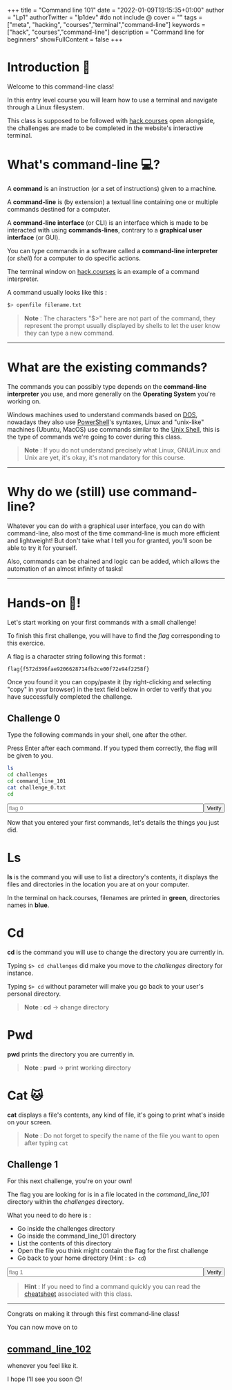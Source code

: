+++
title = "Command line 101"
date = "2022-01-09T19:15:35+01:00"
author = "Lp1"
authorTwitter = "lp1dev" #do not include @
cover = ""
tags = ["meta", "hacking", "courses","terminal","command-line"]
keywords = ["hack", "courses","command-line"]
description = "Command line for beginners"
showFullContent = false
+++


<script type="text/javascript">
    function verify(id) {
        const answers = [
            'flag{29e140ef258fc3ec0e485c0648f048d36ee5e017}',
            'flag{1d279c84d51f95a12ea44793212ecc0d5d360d47}'
        ]
        let input = document.querySelector('#chall'+id)
        if (input.value.trim() == answers[id]) {
            alert('Congratulations! You finished the challenge '+id)
        } else {
            alert('It seems this flag is invalid. Try again!')
        }
        input.disabled = true;
    }
</script>

# Introduction 📖

Welcome to this command-line class!

In this entry level course you will learn how to use a terminal and navigate through a Linux filesystem.

This class is supposed to be followed with [hack.courses](https://hack.courses) open alongside, the challenges are made to be completed in the website's interactive terminal.

# What's command-line 💻?

A **command** is an instruction (or a set of instructions) given to a machine.

A **command-line** is (by extension) a textual line containing one or multiple commands destined for a computer.

A **command-line interface** (or CLI) is an interface which is made to be interacted with using **commands-lines**, contrary to a **graphical user interface** (or GUI).

You can type commands in a software called a **command-line interpreter** (or *shell*) for a computer to do specific actions.

The terminal window on [hack.courses](hack.courses) is an example of a command interpreter.

A command usually looks like this :

```bash
$> openfile filename.txt
```

> **Note** : The characters "$>" here are not part of the command, they represent the prompt usually displayed by shells to let the user know they can type a new command.

---

# What are the existing commands?

The commands you can possibly type depends on the **command-line interpreter** you use, and more generally on the **Operating System** you're working on.

Windows machines used to understand commands based on [DOS](https://en.wikipedia.org/wiki/DOS), nowadays they also use [PowerShell](https://fr.wikipedia.org/wiki/Windows_PowerShell)'s syntaxes, Linux and "unix-like" machines (Ubuntu, MacOS) use commands similar to the [Unix Shell](https://en.wikipedia.org/wiki/Unix_shell), this is the type of commands we're going to cover during this class.

> **Note** : If you do not understand precisely what Linux, GNU/Linux and Unix are yet, it's okay, it's not mandatory for this course.

---

# Why do we (still) use command-line?

Whatever you can do with a graphical user interface, you can do with command-line, also most of the time command-line is much more efficient and lightweight! But don't take what I tell you for granted, you'll soon be able to try it for yourself.

Also, commands can be chained and logic can be added, which allows the automation of an almost infinity of tasks!

---

# Hands-on 🤜!

Let's start working on your first commands with a small challenge!

To finish this first challenge, you will have to find the *flag* corresponding to this exercice. 

A flag is a character string following this format :

`flag{f572d396fae9206628714fb2ce00f72e94f2258f}`

Once you found it you can copy/paste it (by right-clicking and selecting "copy" in your browser) in the text field below in order to verify that you have successfully completed the challenge.

## Challenge 0

Type the following commands in your shell, one after the other.

Press Enter after each command. If you typed them correctly, the flag will be given to you.

```bash
ls
cd challenges
cd command_line_101
cat challenge_0.txt
cd
```

<div style="display:flex">
    <input style="width:40rem" type="text" id="chall0" placeholder="flag 0"/><button onclick="verify(0)">Verify</button>
</div>


Now that you entered your first commands, let's details the things you just did.

# Ls

**ls** is the command you will use to list a directory's contents, it displays the files and directories in the location you are at on your computer.

In the terminal on hack.courses, filenames are printed in **green**, directories names in **blue**.

# Cd

**cd** is the command you will use to change the directory you are currently in.

Typing `$> cd challenges` did make you move to the *challenges* directory for instance.

Typing `$> cd` without parameter will make you go back to your user's personal directory.

> **Note** : **cd** -> **c**hange **d**irectory

# Pwd

**pwd** prints the directory you are currently in.

> **Note** : **pwd** -> **p**rint **w**orking **d**irectory

# Cat 🐱

**cat** displays a file's contents, any kind of file, it's going to print what's inside on your screen.

> **Note** : Do not forget to specify the name of the file you want to open after typing `cat`

## Challenge 1

For this next challenge, you're on your own!

The flag you are looking for is in a file located in the *command_line_101* directory within the *challenges* directory.

What you need to do here is :

- Go inside the challenges directory
- Go inside the command_line_101 directory
- List the contents of this directory
- Open the file you think might contain the flag for the first challenge
- Go back to your home directory (Hint : `$> cd`)

<div style="display:flex">
    <input style="width:40rem" type="text" id="chall1" placeholder="flag 1"/><button onclick="verify(1)">Verify</button>
</div>

> **Hint** : If you need to find a command quickly you can read the [cheatsheet](command_line_101_cheatsheet) associated with this class.

---

Congrats on making it through this first command-line class!

You can now move on to 

## [command_line_102](../command_line_102) 

whenever you feel like it.

I hope I'll see you soon 😊!